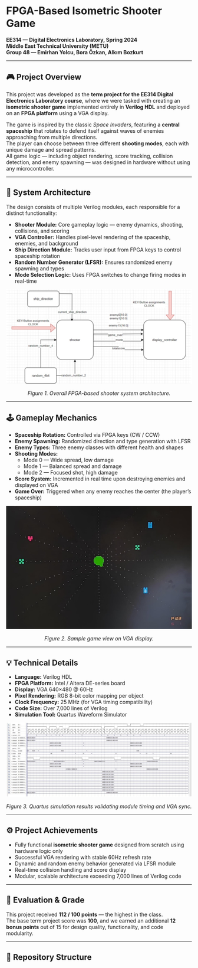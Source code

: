 # FPGA-Based Isometric Shooter Game

**EE314 — Digital Electronics Laboratory, Spring 2024**  
**Middle East Technical University (METU)**  
**Group 48 — Emirhan Yolcu, Bora Özkan, Alkım Bozkurt**

---

## 🎮 Project Overview
This project was developed as the **term project for the EE314 Digital Electronics Laboratory course**, where we were tasked with creating an **isometric shooter game** implemented entirely in **Verilog HDL** and deployed on an **FPGA platform** using a VGA display.

The game is inspired by the classic *Space Invaders*, featuring a **central spaceship** that rotates to defend itself against waves of enemies approaching from multiple directions.  
The player can choose between three different **shooting modes**, each with unique damage and spread patterns.  
All game logic — including object rendering, score tracking, collision detection, and enemy spawning — was designed in hardware without using any microcontroller.

---

## 🧩 System Architecture
The design consists of multiple Verilog modules, each responsible for a distinct functionality:
- **Shooter Module:** Core gameplay logic — enemy dynamics, shooting, collisions, and scoring  
- **VGA Controller:** Handles pixel-level rendering of the spaceship, enemies, and background  
- **Ship Direction Module:** Tracks user input from FPGA keys to control spaceship rotation  
- **Random Number Generator (LFSR):** Ensures randomized enemy spawning and types  
- **Mode Selection Logic:** Uses FPGA switches to change firing modes in real-time  

<div align="center">
  <img src="block_diagram.jpg" alt="Overall module structure" width="600">
  <p><em>Figure 1. Overall FPGA-based shooter system architecture.</em></p>
</div>

---

## 🕹️ Gameplay Mechanics
- **Spaceship Rotation:** Controlled via FPGA keys (CW / CCW)
- **Enemy Spawning:** Randomized direction and type generation with LFSR  
- **Enemy Types:** Three enemy classes with different health and shapes  
- **Shooting Modes:**
  - Mode 0 — Wide spread, low damage  
  - Mode 1 — Balanced spread and damage  
  - Mode 2 — Focused shot, high damage  
- **Score System:** Incremented in real time upon destroying enemies and displayed on VGA  
- **Game Over:** Triggered when any enemy reaches the center (the player’s spaceship)

<div align="center">
  <img src="gameplay.jpg" alt="Gameplay screen" width="600">
  <p><em>Figure 2. Sample game view on VGA display.</em></p>
</div>

---

## 💡 Technical Details
- **Language:** Verilog HDL  
- **FPGA Platform:** Intel / Altera DE-series board  
- **Display:** VGA 640×480 @ 60Hz  
- **Pixel Rendering:** RGB 8-bit color mapping per object  
- **Clock Frequency:** 25 MHz (for VGA timing compatibility)  
- **Code Size:** Over 7,000 lines of Verilog  
- **Simulation Tool:** Quartus Waveform Simulator  

<div align="center">
  <img src="waveform.jpg" alt="Quartus simulation waveform" width="600">
  <p><em>Figure 3. Quartus simulation results validating module timing and VGA sync.</em></p>
</div>

---

## ⚙️ Project Achievements
- Fully functional **isometric shooter game** designed from scratch using hardware logic only  
- Successful VGA rendering with stable 60Hz refresh rate  
- Dynamic and random enemy behavior generated via LFSR module  
- Real-time collision handling and score display  
- Modular, scalable architecture exceeding 7,000 lines of Verilog code  

---

## 🧾 Evaluation & Grade
This project received **112 / 100 points** — the highest in the class.  
The base term project score was **100**, and we earned an additional **12 bonus points** out of 15 for design quality, functionality, and code modularity.

---

## 📁 Repository Structure
